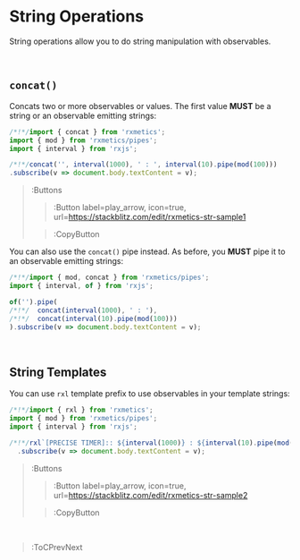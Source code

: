 # String Operations

String operations allow you to do string manipulation with observables.

<br>

## `concat()`

Concats two or more observables or values. The first value **MUST** be a string or an observable emitting
strings:

```ts
/*!*/import { concat } from 'rxmetics';
import { mod } from 'rxmetics/pipes';
import { interval } from 'rxjs';

/*!*/concat('', interval(1000), ' : ', interval(10).pipe(mod(100)))
.subscribe(v => document.body.textContent = v);
```

> :Buttons
>
> > :Button label=play_arrow, icon=true, url=https://stackblitz.com/edit/rxmetics-str-sample1
>
> > :CopyButton

You can also use the `concat()` pipe instead. As before, you **MUST** pipe it to an observable
emitting strings:

```ts
/*!*/import { mod, concat } from 'rxmetics/pipes';
import { interval, of } from 'rxjs';

of('').pipe(
/*!*/  concat(interval(1000), ' : '),
/*!*/  concat(interval(10).pipe(mod(100)))
).subscribe(v => document.body.textContent = v);
```

<br>

## String Templates

You can use `rxl` template prefix to use observables in your template strings:

```ts
/*!*/import { rxl } from 'rxmetics';
import { mod } from 'rxmetics/pipes';
import { interval } from 'rxjs';

/*!*/rxl`[PRECISE TIMER]:: ${interval(1000)} : ${interval(10).pipe(mod(100))}`
  .subscribe(v => document.body.textContent = v);
```

> :Buttons
>
> > :Button label=play_arrow, icon=true, url=https://stackblitz.com/edit/rxmetics-str-sample2
>
> > :CopyButton

<br>

> :ToCPrevNext